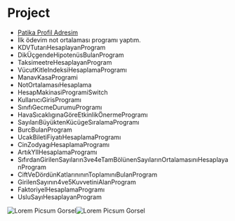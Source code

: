 # Project
* [Patika Profil Adresim](https://app.patika.dev/shelker)
* İlk ödevim not ortalaması programı yaptım.
* KDVTutarıHesaplayanProgram
* DikÜçgendeHipotenüsBulanProgram
* TaksimeetreHesaplayanProgram
* VücutKitleIndeksiHesaplamaProgramı
* ManavKasaProgrami
* NotOrtalamasıHesaplama
* HesapMakinasiProgramiSwitch
* KullanıcıGirisProgramı
* SınıfıGecmeDurumuProgramı
* HavaSıcaklıgınaGöreEtkinlikÖnermeProgramı
* SayılarıBüyüktenKücügeSıralamaProgramı
* BurcBulanProgram
* UcakBiletiFiyatıHesaplamaProgramı
* CinZodyagıHesaplamaProgramı
* ArtıkYIlHesaplamaProgramı
* SıfırdanGirilenSayıların3ve4eTamBölünenSayılarınOrtalamasınıHesaplayanProgram
* CiftVeDördünKatlarınınınToplamınıBulanProgram
* GirilenSayının4ve5KuvvetiniAlanProgram
* FaktoriyelHesaplamaProgramı
* UsluSayıHesaplayanProgram

![Lorem Picsum Gorsel](https://cdn.sanity.io/images/9kdepi1d/production/65c832d202a503b15d99e628f4313782f3ef50db-300x62.png)![Lorem Picsum Gorsel]( https://patika-prod.s3.eu-central-1.amazonaws.com/staticFiles/patikaLogo.png)
